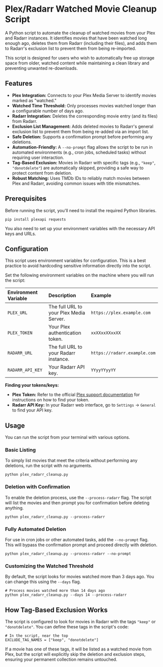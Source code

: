 # Plex/Radarr Watched Movie Cleanup Script

A Python script to automate the cleanup of watched movies from your Plex and Radarr instances. It identifies movies that have been watched long enough ago, deletes them from Radarr (including their files), and adds them to Radarr's exclusion list to prevent them from being re-imported.

This script is designed for users who wish to automatically free up storage space from older, watched content while maintaining a clean library and preventing unwanted re-downloads.

## Features
* **Plex Integration:** Connects to your Plex Media Server to identify movies marked as "watched."
* **Watched Time Threshold:** Only processes movies watched longer than a configurable number of days ago.
* **Radarr Integration:** Deletes the corresponding movie entry (and its files) from Radarr.
* **Exclusion List Management:** Adds deleted movies to Radarr's general exclusion list to prevent them from being re-added via an import list.
* **Safe Deletion:** Supports a confirmation prompt before performing any deletions.
* **Automation-Friendly:** A `--no-prompt` flag allows the script to be run in automated environments (e.g., cron jobs, scheduled tasks) without requiring user interaction.
* **Tag-Based Exclusion:** Movies in Radarr with specific tags (e.g., `"keep"`, `"donotdelete"`) are automatically skipped, providing a safe way to protect content from deletion.
* **Robust Matching:** Uses TMDb IDs to reliably match movies between Plex and Radarr, avoiding common issues with title mismatches.

## Prerequisites

Before running the script, you'll need to install the required Python libraries.

```
pip install plexapi requests
```

You also need to set up your environment variables with the necessary API keys and URLs.

## Configuration

This script uses environment variables for configuration. This is a best practice to avoid hardcoding sensitive information directly into the script.

Set the following environment variables on the machine where you will run the script:

| Environment Variable | Description | Example |
| :--- | :--- | :--- |
| `PLEX_URL` | The full URL to your Plex Media Server. | `https://plex.example.com` |
| `PLEX_TOKEN` | Your Plex authentication token. | `xxXXxxXXxxXX` |
| `RADARR_URL` | The full URL to your Radarr instance. | `https://radarr.example.com` |
| `RADARR_API_KEY` | Your Radarr API key. | `YYyyYYyyYY` |

**Finding your tokens/keys:**

* **Plex Token:** Refer to the official [Plex support documentation](https://support.plex.tv/articles/204059436-finding-an-authentication-token-x-plex-token/) for instructions on how to find your token.
* **Radarr API Key:** In your Radarr web interface, go to `Settings` -> `General` to find your API key.

## Usage

You can run the script from your terminal with various options.

### Basic Listing

To simply list movies that meet the criteria without performing any deletions, run the script with no arguments.
```
python plex_radarr_cleanup.py
```

### Deletion with Confirmation

To enable the deletion process, use the `--process-radarr` flag. The script will list the movies and then prompt you for confirmation before deleting anything.
```
python plex_radarr_cleanup.py --process-radarr
```

### Fully Automated Deletion

For use in cron jobs or other automated tasks, add the `--no-prompt` flag. This will bypass the confirmation prompt and proceed directly with deletion.
```
python plex_radarr_cleanup.py --process-radarr --no-prompt
```

### Customizing the Watched Threshold

By default, the script looks for movies watched more than 3 days ago. You can change this using the `--days` flag.
```
# Process movies watched more than 14 days ago
python plex_radarr_cleanup.py --days 14 --process-radarr
```

## How Tag-Based Exclusion Works

The script is configured to look for movies in Radarr with the tags `"keep"` or `"donotdelete"`. You can define these tags in the script's code:
```
# In the script, near the top
EXCLUDE_TAG_NAMES = ["keep", "donotdelete"]
```
If a movie has one of these tags, it will be listed as a watched movie from Plex, but the script will explicitly skip the deletion and exclusion steps, ensuring your permanent collection remains untouched.
